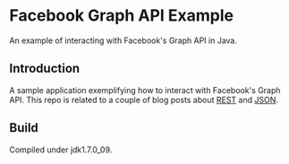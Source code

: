 Facebook Graph API Example
=============

An example of interacting with Facebook's Graph API in Java.

Introduction
------------

A sample application exemplifying how to interact with Facebook's Graph API. This repo is related to a couple of blog posts about [REST]((http://www.ceva24.co.uk/rest-client-template/)) and [JSON](http://www.ceva24.co.uk/google-gson/).

Build
------------

Compiled under jdk1.7.0_09.

